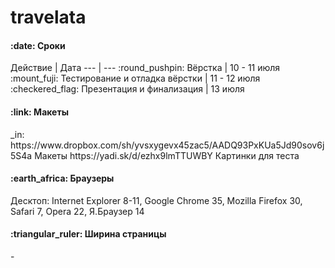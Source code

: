 travelata
=========
<h4>:date: Сроки</h4>
Действие | Дата
--- | ---
:round_pushpin: Вёрстка | 10 - 11 июля<br />
:mount_fuji: Тестирование и отладка вёрстки | 11 - 12 июля<br />
:checkered_flag: Презентация и финализация | 13 июля

<h4>:link: Макеты</h4> 
_in:  https://www.dropbox.com/sh/yvsxygevx45zac5/AADQ93PxKUa5Jd90sov6j5S4a Макеты
https://yadi.sk/d/ezhx9lmTTUWBY Картинки для теста

<h4>:earth_africa: Браузеры</h4>
Десктоп: Internet Explorer 8-11, Google Chrome 35, Mozilla Firefox 30, Safari 7, Opera 22, Я.Браузер 14 <br />

<h4>:triangular_ruler: Ширина страницы</h4>
-
